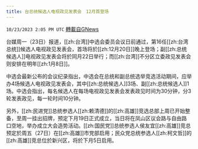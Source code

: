 ```yaml
---
title: 台总统候选人电视政见发表会　12月首登场
---
```

`10/23/2023 2:05 PM UTC` [轉載自GNews](https://gnews.org/articles/1870282)

台媒周一（23日）报道，[[zh:台湾]]中选会委员会议日前通过，第16任[[zh:台湾总统]]候选人电视政见发表会，首场将於[[zh:12月20日]]晚上登场；副[[zh:总统候选人]]电视政见发表会将於同月22日举行；而[[zh:台湾]]不分区立委政见发表会则安排在明年[[zh:1月8日]]。

中选会最新公布的会议纪录指出，中选会在总统和副总统选举竞选活动期间，应举办4场候选人电视政见发表会，其中[[zh:总统候选人]]3场、副[[zh:总统候选人]]1场。中选会指出，每名候选人在每场电视政见发表会发表政见时间为30分钟，分3轮发表政见，每一轮时间10分钟。

另外，[[zh:民进党]]总统参选人[[zh:赖清德]]的[[zh:高雄]]竞选总部上周已开始整备，至周一挂出招牌，预定下月19日正式成立，当日将在凤山区议会路与自由路口空地，举办成立大会造势活动。[[zh:国民党]]总统参选人侯友宜[[zh:高雄]]竞总预定於周五（27日）在[[zh:高雄]]市党部启用；民众党总统参选人[[zh:柯文哲]]的[[zh:高雄]]竞总位於新兴区，将於下月5日启用。
